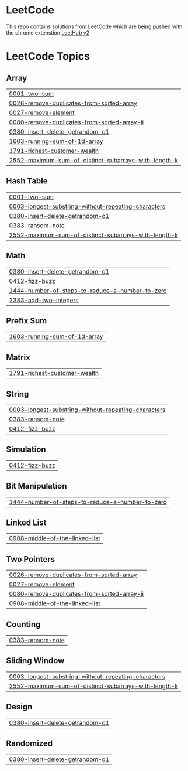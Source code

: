 # LeetCode
This repo contains solutions from LeetCode which are being pushed with the chrome extenstion [LeetHub v2](https://chromewebstore.google.com/detail/leethub-v2/mhanfgfagplhgemhjfeolkkdidbakocm)

<!---LeetCode Topics Start-->
# LeetCode Topics
## Array
|  |
| ------- |
| [0001-two-sum](https://github.com/dyarawilliams/LeetCode/tree/master/0001-two-sum) |
| [0026-remove-duplicates-from-sorted-array](https://github.com/dyarawilliams/LeetCode/tree/master/0026-remove-duplicates-from-sorted-array) |
| [0027-remove-element](https://github.com/dyarawilliams/LeetCode/tree/master/0027-remove-element) |
| [0080-remove-duplicates-from-sorted-array-ii](https://github.com/dyarawilliams/LeetCode/tree/master/0080-remove-duplicates-from-sorted-array-ii) |
| [0380-insert-delete-getrandom-o1](https://github.com/dyarawilliams/LeetCode/tree/master/0380-insert-delete-getrandom-o1) |
| [1603-running-sum-of-1d-array](https://github.com/dyarawilliams/LeetCode/tree/master/1603-running-sum-of-1d-array) |
| [1791-richest-customer-wealth](https://github.com/dyarawilliams/LeetCode/tree/master/1791-richest-customer-wealth) |
| [2552-maximum-sum-of-distinct-subarrays-with-length-k](https://github.com/dyarawilliams/LeetCode/tree/master/2552-maximum-sum-of-distinct-subarrays-with-length-k) |
## Hash Table
|  |
| ------- |
| [0001-two-sum](https://github.com/dyarawilliams/LeetCode/tree/master/0001-two-sum) |
| [0003-longest-substring-without-repeating-characters](https://github.com/dyarawilliams/LeetCode/tree/master/0003-longest-substring-without-repeating-characters) |
| [0380-insert-delete-getrandom-o1](https://github.com/dyarawilliams/LeetCode/tree/master/0380-insert-delete-getrandom-o1) |
| [0383-ransom-note](https://github.com/dyarawilliams/LeetCode/tree/master/0383-ransom-note) |
| [2552-maximum-sum-of-distinct-subarrays-with-length-k](https://github.com/dyarawilliams/LeetCode/tree/master/2552-maximum-sum-of-distinct-subarrays-with-length-k) |
## Math
|  |
| ------- |
| [0380-insert-delete-getrandom-o1](https://github.com/dyarawilliams/LeetCode/tree/master/0380-insert-delete-getrandom-o1) |
| [0412-fizz-buzz](https://github.com/dyarawilliams/LeetCode/tree/master/0412-fizz-buzz) |
| [1444-number-of-steps-to-reduce-a-number-to-zero](https://github.com/dyarawilliams/LeetCode/tree/master/1444-number-of-steps-to-reduce-a-number-to-zero) |
| [2383-add-two-integers](https://github.com/dyarawilliams/LeetCode/tree/master/2383-add-two-integers) |
## Prefix Sum
|  |
| ------- |
| [1603-running-sum-of-1d-array](https://github.com/dyarawilliams/LeetCode/tree/master/1603-running-sum-of-1d-array) |
## Matrix
|  |
| ------- |
| [1791-richest-customer-wealth](https://github.com/dyarawilliams/LeetCode/tree/master/1791-richest-customer-wealth) |
## String
|  |
| ------- |
| [0003-longest-substring-without-repeating-characters](https://github.com/dyarawilliams/LeetCode/tree/master/0003-longest-substring-without-repeating-characters) |
| [0383-ransom-note](https://github.com/dyarawilliams/LeetCode/tree/master/0383-ransom-note) |
| [0412-fizz-buzz](https://github.com/dyarawilliams/LeetCode/tree/master/0412-fizz-buzz) |
## Simulation
|  |
| ------- |
| [0412-fizz-buzz](https://github.com/dyarawilliams/LeetCode/tree/master/0412-fizz-buzz) |
## Bit Manipulation
|  |
| ------- |
| [1444-number-of-steps-to-reduce-a-number-to-zero](https://github.com/dyarawilliams/LeetCode/tree/master/1444-number-of-steps-to-reduce-a-number-to-zero) |
## Linked List
|  |
| ------- |
| [0908-middle-of-the-linked-list](https://github.com/dyarawilliams/LeetCode/tree/master/0908-middle-of-the-linked-list) |
## Two Pointers
|  |
| ------- |
| [0026-remove-duplicates-from-sorted-array](https://github.com/dyarawilliams/LeetCode/tree/master/0026-remove-duplicates-from-sorted-array) |
| [0027-remove-element](https://github.com/dyarawilliams/LeetCode/tree/master/0027-remove-element) |
| [0080-remove-duplicates-from-sorted-array-ii](https://github.com/dyarawilliams/LeetCode/tree/master/0080-remove-duplicates-from-sorted-array-ii) |
| [0908-middle-of-the-linked-list](https://github.com/dyarawilliams/LeetCode/tree/master/0908-middle-of-the-linked-list) |
## Counting
|  |
| ------- |
| [0383-ransom-note](https://github.com/dyarawilliams/LeetCode/tree/master/0383-ransom-note) |
## Sliding Window
|  |
| ------- |
| [0003-longest-substring-without-repeating-characters](https://github.com/dyarawilliams/LeetCode/tree/master/0003-longest-substring-without-repeating-characters) |
| [2552-maximum-sum-of-distinct-subarrays-with-length-k](https://github.com/dyarawilliams/LeetCode/tree/master/2552-maximum-sum-of-distinct-subarrays-with-length-k) |
## Design
|  |
| ------- |
| [0380-insert-delete-getrandom-o1](https://github.com/dyarawilliams/LeetCode/tree/master/0380-insert-delete-getrandom-o1) |
## Randomized
|  |
| ------- |
| [0380-insert-delete-getrandom-o1](https://github.com/dyarawilliams/LeetCode/tree/master/0380-insert-delete-getrandom-o1) |
<!---LeetCode Topics End-->